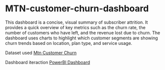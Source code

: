 # MTN-customer-churn-dashboard
This dashboard is a concise, visual summary of subscriber attrition. It provides a quick overview of key metrics such as the churn rate, the number of customers who have left, and the revenue lost due to churn.  The dashboard uses charts to highlight which customer segments are showing churn trends based on location, plan type, and service usage.

Dataset used
<a href="https://github.com/MujeebAlli-O/MTN-customer-churn-dashboard/blob/main/mtn_customer_churn.csv">Mtn Customer Churn</a>

Dashboard iteraction
<a href= "https://github.com/MujeebAlli-O/MTN-customer-churn-dashboard/blob/main/MTN%20customr%20churn%20dashboard.pbix">PowerBI Dashboard</a>
